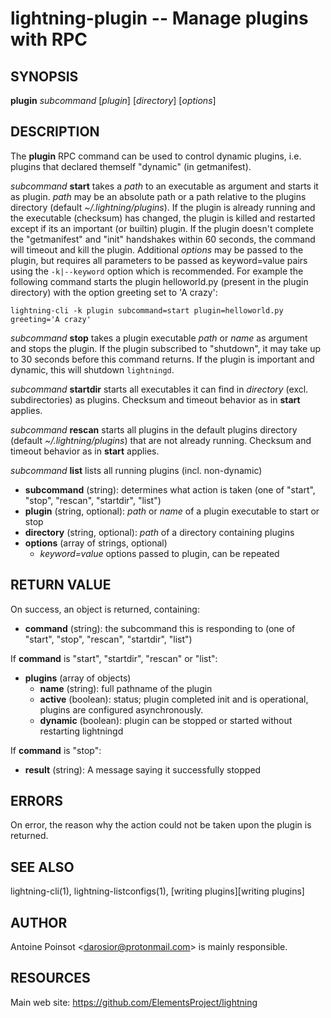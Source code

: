 lightning-plugin -- Manage plugins with RPC
===========================================

SYNOPSIS
--------

**plugin** *subcommand* [*plugin*] [*directory*] [*options*]

DESCRIPTION
-----------

The **plugin** RPC command can be used to control dynamic plugins,
i.e. plugins that declared themself "dynamic" (in getmanifest).

*subcommand* **start** takes a *path* to an executable as argument and starts it as plugin.
*path* may be an absolute path or a path relative to the plugins directory (default *~/.lightning/plugins*).
If the plugin is already running and the executable (checksum) has changed, the plugin is
killed and restarted except if its an important (or builtin) plugin.
If the plugin doesn't complete the "getmanifest" and "init" handshakes within 60 seconds,
the command will timeout and kill the plugin.
Additional *options* may be passed to the plugin, but requires all parameters to
be passed as keyword=value pairs using the  `-k|--keyword` option which
is recommended. For example the following command starts the plugin
helloworld.py (present in the plugin directory) with the option
greeting set to 'A crazy':

```
lightning-cli -k plugin subcommand=start plugin=helloworld.py greeting='A crazy'
```

*subcommand* **stop** takes a plugin executable *path* or *name* as argument and stops the plugin.
If the plugin subscribed to "shutdown", it may take up to 30 seconds before this
command returns. If the plugin is important and dynamic, this will shutdown `lightningd`.

*subcommand* **startdir** starts all executables it can find in *directory* (excl. subdirectories)
as plugins. Checksum and timeout behavior as in **start** applies.

*subcommand* **rescan** starts all plugins in the default plugins directory (default *~/.lightning/plugins*)
that are not already running. Checksum and timeout behavior as in **start** applies.

*subcommand* **list** lists all running plugins (incl. non-dynamic)

- **subcommand** (string): determines what action is taken (one of "start", "stop", "rescan", "startdir", "list")
- **plugin** (string, optional): *path* or *name* of a plugin executable to start or stop
- **directory** (string, optional): *path* of a directory containing plugins
- **options** (array of strings, optional)
  - *keyword=value* options passed to plugin, can be repeated

RETURN VALUE
------------

On success, an object is returned, containing:

- **command** (string): the subcommand this is responding to (one of "start", "stop", "rescan", "startdir", "list")

If **command** is "start", "startdir", "rescan" or "list":
  - **plugins** (array of objects)
    - **name** (string): full pathname of the plugin
    - **active** (boolean): status; plugin completed init and is operational, plugins are configured asynchronously.
    - **dynamic** (boolean): plugin can be stopped or started without restarting lightningd


If **command** is "stop":
  - **result** (string): A message saying it successfully stopped


ERRORS
------

On error, the reason why the action could not be taken upon the
plugin is returned.

SEE ALSO
--------

lightning-cli(1), lightning-listconfigs(1), [writing plugins][writing plugins]

AUTHOR
------

Antoine Poinsot <<darosior@protonmail.com>> is mainly responsible.

RESOURCES
---------

Main web site: <https://github.com/ElementsProject/lightning>


[comment]: # ( SHA256STAMP:dc82bdeb3609676de7b38918b57a7df61bd15a804d5de5687812a07574f2d05e)
